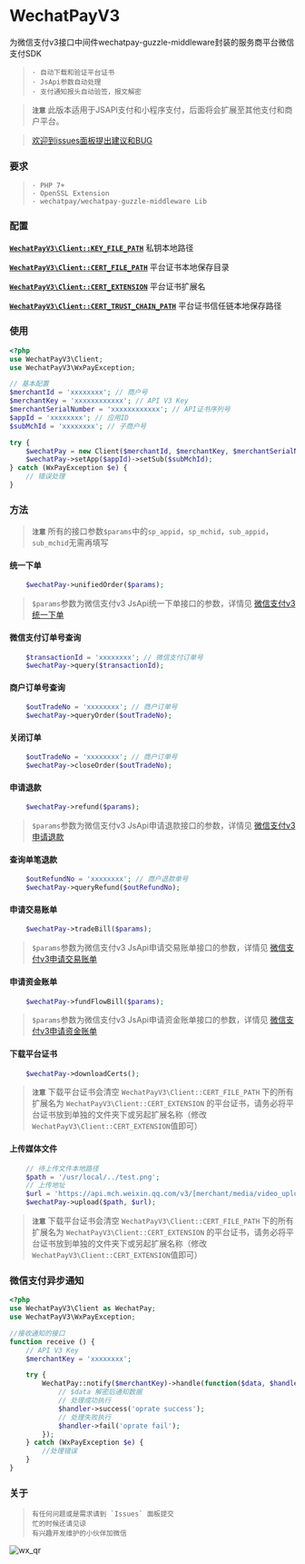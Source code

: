 # WechatPayV3
 为微信支付v3接口中间件wechatpay-guzzle-middleware封装的服务商平台微信支付SDK

>     · 自动下载和验证平台证书
>     · JsApi参数自动处理
>     · 支付通知报头自动验签，报文解密

> **`注意`** 此版本适用于JSAPI支付和小程序支付，后面将会扩展至其他支付和商户平台。

> [欢迎到issues面板提出建议和BUG](https://github.com/lspriv/WechatPayV3/issues)

### 要求

>     · PHP 7+
>     · OpenSSL Extension
>     · wechatpay/wechatpay-guzzle-middleware Lib

### 配置

[**`WechatPayV3\Client::KEY_FILE_PATH`**](#KEY_FILE_PATH)  私钥本地路径

[**`WechatPayV3\Client::CERT_FILE_PATH`**](#CERT_FILE_PATH)  平台证书本地保存目录

[**`WechatPayV3\Client::CERT_EXTENSION`**](#CERT_EXTENSION)  平台证书扩展名

[**`WechatPayV3\Client::CERT_TRUST_CHAIN_PATH`**](#CERT_TRUST_CHAIN_PATH)  平台证书信任链本地保存路径



### 使用

```php
<?php
use WechatPayV3\Client;
use WechatPayV3\WxPayException;

// 基本配置
$merchantId = 'xxxxxxxx'; // 商户号
$merchantKey = 'xxxxxxxxxxxx'; // API V3 Key
$merchantSerialNumber = 'xxxxxxxxxxxx'; // API证书序列号
$appId = 'xxxxxxxx'; // 应用ID
$subMchId = 'xxxxxxxx'; // 子商户号

try {
    $wechatPay = new Client($merchantId, $merchantKey, $merchantSerialNumber);
    $wechatPay->setApp($appId)->setSub($subMchId);
} catch (WxPayException $e) {
    // 错误处理
}
```

### 方法
> **`注意`** 所有的接口参数`$params`中的`sp_appid`，`sp_mchid`，`sub_appid`，`sub_mchid`无需再填写


#### 统一下单 

```php
    $wechatPay->unifiedOrder($params);
```
> `$params`参数为微信支付v3 JsApi统一下单接口的参数，详情见 [微信支付v3统一下单](https://pay.weixin.qq.com/wiki/doc/apiv3_partner/apis/chapter4_1_1.shtml)

#### 微信支付订单号查询

```php
    $transactionId = 'xxxxxxxx'; // 微信支付订单号
    $wechatPay->query($transactionId); 
```

#### 商户订单号查询

```php
    $outTradeNo = 'xxxxxxxx'; // 商户订单号
    $wechatPay->queryOrder($outTradeNo); 
```

#### 关闭订单

```php
    $outTradeNo = 'xxxxxxxx'; // 商户订单号
    $wechatPay->closeOrder($outTradeNo); 
```

#### 申请退款

```php
    $wechatPay->refund($params); 
```
> `$params`参数为微信支付v3 JsApi申请退款接口的参数，详情见 [微信支付v3申请退款](https://pay.weixin.qq.com/wiki/doc/apiv3_partner/apis/chapter4_1_9.shtml)

#### 查询单笔退款

```php
    $outRefundNo = 'xxxxxxxx'; // 商户退款单号
    $wechatPay->queryRefund($outRefundNo); 
```

#### 申请交易账单

```php
    $wechatPay->tradeBill($params); 
```
> `$params`参数为微信支付v3 JsApi申请交易账单接口的参数，详情见 [微信支付v3申请交易账单](https://pay.weixin.qq.com/wiki/doc/apiv3_partner/apis/chapter4_1_6.shtml)

#### 申请资金账单

```php
    $wechatPay->fundFlowBill($params); 
```
> `$params`参数为微信支付v3 JsApi申请资金账单接口的参数，详情见 [微信支付v3申请资金账单](https://pay.weixin.qq.com/wiki/doc/apiv3_partner/apis/chapter4_1_7.shtml)

#### 下载平台证书

```php
    $wechatPay->downloadCerts(); 
```
> **`注意`** 下载平台证书会清空 `WechatPayV3\Client::CERT_FILE_PATH` 下的所有扩展名为 `WechatPayV3\Client::CERT_EXTENSION` 的平台证书，请务必将平台证书放到单独的文件夹下或另起扩展名称（修改`WechatPayV3\Client::CERT_EXTENSION`值即可）

#### 上传媒体文件

```php
    // 待上传文件本地路径
    $path = '/usr/local/../test.png';
    // 上传地址
    $url = 'https://api.mch.weixin.qq.com/v3/[merchant/media/video_upload|marketing/favor/media/image-upload]'; 
    $wechatPay->upload($path, $url); 
```
> **`注意`** 下载平台证书会清空 `WechatPayV3\Client::CERT_FILE_PATH` 下的所有扩展名为 `WechatPayV3\Client::CERT_EXTENSION` 的平台证书，请务必将平台证书放到单独的文件夹下或另起扩展名称（修改`WechatPayV3\Client::CERT_EXTENSION`值即可）


### 微信支付异步通知

```php
<?php
use WechatPayV3\Client as WechatPay;
use WechatPayV3\WxPayException;

//接收通知的接口
function receive () {
    // API V3 Key
    $merchantKey = 'xxxxxxxx'; 

    try {
        WechatPay::notify($merchantKey)->handle(function($data, $handler) {
            // $data 解密后通知数据
            // 处理成功执行
            $handler->success('oprate success');
            // 处理失败执行
            $handler->fail('oprate fail');
        });
    } catch (WxPayException $e) {
        //处理错误
    }
}
```
### 关于

>     有任何问题或是需求请到 `Issues` 面板提交
>     忙的时候还请见谅
>     有兴趣开发维护的小伙伴加微信

![wx_qr](https://chat.qilianyun.net/static/git/calendar/wx.png)
